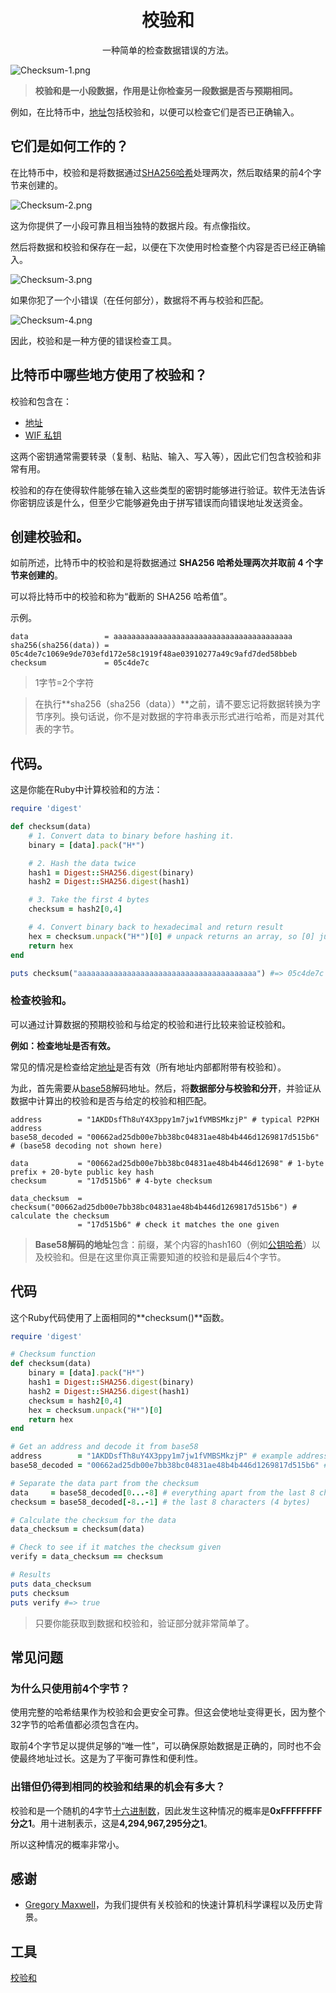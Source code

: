 # <center>校验和</center>
<center>一种简单的检查数据错误的方法。</center>

![Checksum-1.png](img/checksum-1.png)

>**校验和是一小段数据，作用是让你检查另一段数据是否与预期相同。**

例如，在比特币中，[地址](../Address/Address.md)包括校验和，以便可以检查它们是否已正确输入。

## 它们是如何工作的？
在比特币中，校验和是将数据通过[SHA256](https://learnmeabitcoin.com/tools/sha256)[哈希](../../Other/Hash%20Function/Hash%20Function.md)处理两次，然后取结果的前4个字节来创建的。

![Checksum-2.png](img/checksum-2.png)

这为你提供了一小段可靠且相当独特的数据片段。有点像指纹。

然后将数据和校验和保存在一起，以便在下次使用时检查整个内容是否已经正确输入。

![Checksum-3.png](img/checksum-3.png)

如果你犯了一个小错误（在任何部分），数据将不再与校验和匹配。

![Checksum-4.png](img/checksum-4.png)

因此，校验和是一种方便的错误检查工具。

## 比特币中哪些地方使用了校验和？
校验和包含在：

* [地址](../Address/Address.md)
* [WIF 私钥](../Private%20Key/WIF%20Private%20Key/WIF%20Private%20Key.md)

这两个密钥通常需要转录（复制、粘贴、输入、写入等），因此它们包含校验和非常有用。

校验和的存在使得软件能够在输入这些类型的密钥时能够进行验证。软件无法告诉你密钥应该是什么，但至少它能够避免由于拼写错误而向错误地址发送资金。

## 创建校验和。
如前所述，比特币中的校验和是将数据通过 **SHA256 哈希处理两次并取前 4 个字节来创建的**。

可以将比特币中的校验和称为“截断的 SHA256 哈希值”。

示例。
```
data                 = aaaaaaaaaaaaaaaaaaaaaaaaaaaaaaaaaaaaaaaa
sha256(sha256(data)) = 05c4de7c1069e9de703efd172e58c1919f48ae03910277a49c9afd7ded58bbeb
checksum             = 05c4de7c
```
>1字节=2个字符

>在执行**sha256（sha256（data））**之前，请不要忘记将数据转换为字节序列。换句话说，你不是对数据的字符串表示形式进行哈希，而是对其代表的字节。

## 代码。
这是你能在Ruby中计算校验和的方法：
```ruby
require 'digest'

def checksum(data)
    # 1. Convert data to binary before hashing it.
    binary = [data].pack("H*")

    # 2. Hash the data twice
    hash1 = Digest::SHA256.digest(binary)
    hash2 = Digest::SHA256.digest(hash1)

    # 3. Take the first 4 bytes
    checksum = hash2[0,4]

    # 4. Convert binary back to hexadecimal and return result
    hex = checksum.unpack("H*")[0] # unpack returns an array, so [0] just grabs the first result
    return hex
end

puts checksum("aaaaaaaaaaaaaaaaaaaaaaaaaaaaaaaaaaaaaaaa") #=> 05c4de7c
```

### 检查校验和。

可以通过计算数据的预期校验和与给定的校验和进行比较来验证校验和。

**例如：检查地址是否有效。**

常见的情况是检查给定[地址](../Address/Address.md)是否有效（所有地址内部都附带有校验和）。

为此，首先需要从[base58](../Base58/Base58.md)解码地址。然后，将**数据部分与校验和分开**，并验证从数据中计算出的校验和是否与给定的校验和相匹配。
```
address        = "1AKDDsfTh8uY4X3ppy1m7jw1fVMBSMkzjP" # typical P2PKH address
base58_decoded = "00662ad25db00e7bb38bc04831ae48b4b446d1269817d515b6" # (base58 decoding not shown here)

data           = "00662ad25db00e7bb38bc04831ae48b4b446d12698" # 1-byte prefix + 20-byte public key hash
checksum       = "17d515b6" # 4-byte checksum

data_checksum  = checksum("00662ad25db00e7bb38bc04831ae48b4b446d1269817d515b6") # calculate the checksum
               = "17d515b6" # check it matches the one given
```
>**Base58解码的地址**包含：前缀，某个内容的hash160（例如[公钥哈希](../Public%20Key/Public%20Key%20Hash/public-key-hash.md)）以及校验和。但是在这里你真正需要知道的校验和是最后4个字节。

## 代码
这个Ruby代码使用了上面相同的**checksum()**函数。
```ruby
require 'digest'

# Checksum function
def checksum(data)
    binary = [data].pack("H*")
    hash1 = Digest::SHA256.digest(binary)
    hash2 = Digest::SHA256.digest(hash1)
    checksum = hash2[0,4]
    hex = checksum.unpack("H*")[0]
    return hex
end

# Get an address and decode it from base58
address        = "1AKDDsfTh8uY4X3ppy1m7jw1fVMBSMkzjP" # example address
base58_decoded = "00662ad25db00e7bb38bc04831ae48b4b446d1269817d515b6" # (base58 decoding not shown here)

# Separate the data part from the checksum
data     = base58_decoded[0...-8] # everything apart from the last 8 characters
checksum = base58_decoded[-8..-1] # the last 8 characters (4 bytes)

# Calculate the checksum for the data
data_checksum = checksum(data)

# Check to see if it matches the checksum given
verify = data_checksum == checksum

# Results
puts data_checksum
puts checksum
puts verify #=> true
```

>只要你能获取到数据和校验和，验证部分就非常简单了。

## 常见问题
### 为什么只使用前4个字节？
使用完整的哈希结果作为校验和会更安全可靠。但这会使地址变得更长，因为整个32字节的哈希值都必须包含在内。

取前4个字节足以提供足够的“唯一性”，可以确保原始数据是正确的，同时也不会使最终地址过长。这是为了平衡可靠性和便利性。

### 出错但仍得到相同的校验和结果的机会有多大？
校验和是一个随机的4字节[十六进制数](../../Other/Hexadecimal/hexadecimal.md)，因此发生这种情况的概率是**0xFFFFFFFF分之1**。用十进制表示，这是**4,294,967,295分之1**。

所以这种情况的概率非常小。

## 感谢
* [Gregory Maxwell](https://github.com/gmaxwell)，为我们提供有关校验和的快速计算机科学课程以及历史背景。

## 工具
[校验和](https://learnmeabitcoin.com/tools/checksum)
